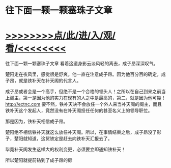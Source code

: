 # 往下面一颗一颗塞珠子文章

# <a href="https://github.com/dangole/dfs/issues/1">>>>>>>>>点/此/进/入/观/看/<<<<<<<<</a>

往下面一颗一颗塞珠子文章
看着这道身影云淡风轻的离去，成子昂深深叹气。

楚阳走在夜风里，感觉很是舒爽。他一直在注意成子昂。因为他百分百的确定，成子昂，就是铁补天在补天阁的代言人。

成子昂或者会是一个高手，但绝不是一个合格的领头人！之所以在自己到来之前当上阁主，第一是因为他的实力在现有的人之中是最高的，第二，就是因为他可靠！
http://ectnc.com
要不然，铁补天决不会放任一个外人来当补天阁的阁主，而且铁补天这个发起人，竟然没有在补天阁担任任何的甚至名义上的领导职位。

那是因为，铁补天相信成子昂。

楚阳绝不相信铁补天就这么放任补天阁。所以，在事情结束之后，成子昂没了影子，楚阳就知道，这货铁定是赶去向铁补天汇报去了。

毕竟补天阁发生这样大的权利变更，必须要立即通知铁补天！

所以楚阳就提前钻到了成子昂的房
